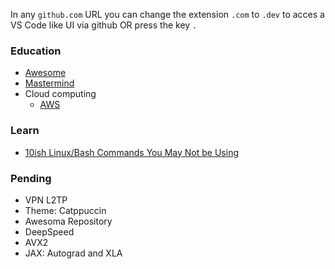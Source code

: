 
In any `github.com` URL you can change the extension `.com` to `.dev` to acces a VS Code like UI via github OR press the key `.`

### Education
- [Awesome](https://github.com/sindresorhus/awesome)
- [Mastermind](https://www.mastermind.ac/)
- Cloud computing
	- [AWS](https://aws.amazon.com/training/)

### Learn
- [10ish Linux/Bash Commands You May Not be Using](https://www.youtube.com/watch?v=3JXS7BmubI0)

### Pending
- VPN L2TP
- Theme: Catppuccin
- Awesoma Repository
- DeepSpeed
- AVX2
- JAX: Autograd and XLA






